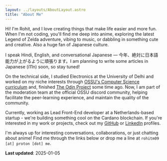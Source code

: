 ```yaml
---
layout: ../layouts/AboutLayout.astro
title: "About Me"
---
```


Hi! I'm Rohit, and I love creating things that make life easier and more fun. When I'm not coding, you'll find me deep into anime, exploring the latest Legend of Zelda adventure, vibing to music, or dabbling in something cute and creative. Also a huge fan of Japanese culture.

I speak Hindi, English, and conversational Japanese — 今年、絶対に日本語能力が上がるように頑張ります。I am planning to write some articles in Japanese (i11n) soon, so stay tuned!

On the technical side, I studied Electronics at the University of Delhi and worked on my niche interests through [OSSU's Computer Science curriculum](https://github.com/ossu/computer-science) and, finished [The Odin Project](https://www.theodinproject.com/) some time ago. Now, I am part of the moderation team at the official OSSU discord community, helping facilitate the peer-learning experience, and maintain the quality of the community.

Currently, working as Lead Front-End developer at a Netherlands-based startup - we're building something cool on the Cardano blockchain. If you're interested in my work or projects, check out my [GitHub](https://github.com/r0hitm) or [LinkedIn](https://www.linkedin.com/in/r0hitm) profiles.

I'm always up for interesting conversations, collaborations, or just chatting about anime! Find me through the links below or drop me a line at `rohitm09 [at] proton [dot] me`.

**Last updated**: 2025-01-05
